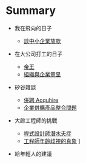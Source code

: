 # Summary


* 我在飛向的日子
  * [談中小企業放款](26.md)
* 在大公司打工的日子
  * [帝王](31.md)
  * [組織與企業章呈](32.md)
* 矽谷雜談
  * [併聘 Acquhire](41.md)
  * [企業併購產品整合問題](42.md)

* 大齡工程師的挑戰
  * [程式設計師潛水夫症](51.md)
  * [工程師年齡歧視的真象](52.md)
]
* 給年輕人的建議

